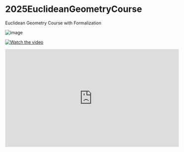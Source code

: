 # 2025EuclideanGeometryCourse
Euclidean Geometry Course with Formalization

![image](https://github.com/user-attachments/assets/a847d7f5-d99b-4927-902a-91703daf67f7)

[![Watch the video](https://img.youtube.com/vi/I2zaPoj3G50/maxresdefault.jpg)](https://youtu.be/I2zaPoj3G50)

<iframe width="560" height="315" src="https://www.youtube.com/embed/I2zaPoj3G50?si=CfE6TWPQMQKDzHxK" title="YouTube video player" frameborder="0" allow="accelerometer; autoplay; clipboard-write; encrypted-media; gyroscope; picture-in-picture; web-share" referrerpolicy="strict-origin-when-cross-origin" allowfullscreen></iframe>
